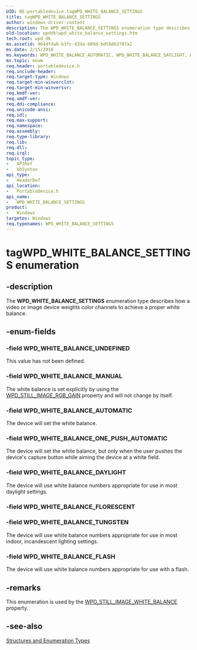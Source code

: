 ```yaml
---
UID: NE:portabledevice.tagWPD_WHITE_BALANCE_SETTINGS
title: tagWPD_WHITE_BALANCE_SETTINGS
author: windows-driver-content
description: The WPD_WHITE_BALANCE_SETTINGS enumeration type describes how a video or image device weights color channels to achieve a proper white balance.
old-location: wpddk\wpd_white_balance_settings.htm
tech.root: wpd_dk
ms.assetid: 9644fda6-b3fc-43da-b09d-bd58d62707a2
ms.date: 2/15/2018
ms.keywords: WPD_WHITE_BALANCE_AUTOMATIC, WPD_WHITE_BALANCE_DAYLIGHT, WPD_WHITE_BALANCE_FLASH, WPD_WHITE_BALANCE_MANUAL, WPD_WHITE_BALANCE_ONE_PUSH_AUTOMATIC, WPD_WHITE_BALANCE_SETTINGS, WPD_WHITE_BALANCE_SETTINGS enumeration, WPD_WHITE_BALANCE_TUNGSTEN, WPD_WHITE_BALANCE_UNDEFINED, enumeration, portabledevice/WPD_WHITE_BALANCE_AUTOMATIC, portabledevice/WPD_WHITE_BALANCE_DAYLIGHT, portabledevice/WPD_WHITE_BALANCE_FLASH, portabledevice/WPD_WHITE_BALANCE_MANUAL, portabledevice/WPD_WHITE_BALANCE_ONE_PUSH_AUTOMATIC, portabledevice/WPD_WHITE_BALANCE_SETTINGS, portabledevice/WPD_WHITE_BALANCE_TUNGSTEN, portabledevice/WPD_WHITE_BALANCE_UNDEFINED, tagWPD_WHITE_BALANCE_SETTINGS, wpddk.wpd_white_balance_settings
ms.topic: enum
req.header: portabledevice.h
req.include-header: 
req.target-type: Windows
req.target-min-winverclnt: 
req.target-min-winversvr: 
req.kmdf-ver: 
req.umdf-ver: 
req.ddi-compliance: 
req.unicode-ansi: 
req.idl: 
req.max-support: 
req.namespace: 
req.assembly: 
req.type-library: 
req.lib: 
req.dll: 
req.irql: 
topic_type:
-	APIRef
-	kbSyntax
api_type:
-	HeaderDef
api_location:
-	PortableDevice.h
api_name:
-	WPD_WHITE_BALANCE_SETTINGS
product:
-	Windows
targetos: Windows
req.typenames: WPD_WHITE_BALANCE_SETTINGS
---
```


# tagWPD_WHITE_BALANCE_SETTINGS enumeration


## -description



The <b>WPD_WHITE_BALANCE_SETTINGS</b> enumeration type describes how a video or image device weights color channels to achieve a proper white balance.




## -enum-fields




### -field WPD_WHITE_BALANCE_UNDEFINED

This value has not been defined.


### -field WPD_WHITE_BALANCE_MANUAL

The white balance is set explicitly by using the <a href="wpd_still_image_properties.htm">WPD_STILL_IMAGE_RGB_GAIN</a> property and will not change by itself.


### -field WPD_WHITE_BALANCE_AUTOMATIC

The device will set the white balance.


### -field WPD_WHITE_BALANCE_ONE_PUSH_AUTOMATIC

The device will set the white balance, but only when the user pushes the device's capture button while aiming the device at a white field.


### -field WPD_WHITE_BALANCE_DAYLIGHT

The device will use white balance numbers appropriate for use in most daylight settings.


### -field WPD_WHITE_BALANCE_FLORESCENT


### -field WPD_WHITE_BALANCE_TUNGSTEN

The device will use white balance numbers appropriate for use in most indoor, incandescent lighting settings.


### -field WPD_WHITE_BALANCE_FLASH

The device will use white balance numbers appropriate for use with a flash.


## -remarks



This enumeration is used by the <a href="wpd_still_image_properties.htm">WPD_STILL_IMAGE_WHITE_BALANCE</a> property.




## -see-also




<a href="https://msdn.microsoft.com/library/windows/hardware/ff597672">Structures and Enumeration Types</a>
 

 

